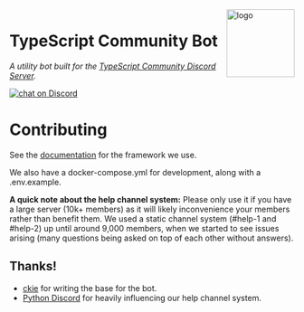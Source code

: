 <img src="./meta/logo.png" alt="logo" height="120" align="right" />

# TypeScript Community Bot

_A utility bot built for the [TypeScript Community Discord Server](https://discord.gg/typescript)._

<a href="https://discord.gg/typescript"><img src="https://img.shields.io/discord/508357248330760243?logo=discord" alt="chat on Discord"></a>

# Contributing

See the [documentation](https://cookiecord.js.org/) for the framework we use.

We also have a docker-compose.yml for development, along with a .env.example.

**A quick note about the help channel system:** Please only use it if you have a large server (10k+ members) as it will likely inconvenience your members rather than benefit them. We used a static channel system (#help-1 and #help-2) up until around 9,000 members, when we started to see issues arising (many questions being asked on top of each other without answers).

## Thanks!

-   [ckie](https://github.com/ckiee) for writing the base for the bot.
-   [Python Discord](https://github.com/python-discord) for heavily influencing our help channel system.
